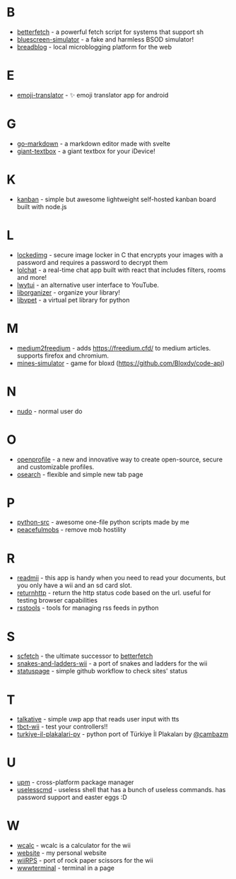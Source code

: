 # B
- <a href="https://github.com/sctech-tr/betterfetch">betterfetch</a> - a powerful fetch script for systems that support sh  
- <a href="https://github.com/sctech-tr/bluescreen-simulator">bluescreen-simulator</a> - a fake and harmless BSOD simulator!
- <a href="https://github.com/sctech-tr/breadblog">breadblog</a> - local microblogging platform for the web
# E
- <a href="https://github.com/sctech-tr/emoji-translator">emoji-translator</a> -  ✨ emoji translator app for android
# G
- <a href="https://github.com/sctech-tr/go-markdown">go-markdown</a> - a markdown editor made with svelte
- <a href="https://github.com/sctech-tr/giant-textbox">giant-textbox</a> - a giant textbox for your iDevice!
# K
- <a href="https://github.com/sctech-tr/kanban">kanban</a> - simple but awesome lightweight self-hosted kanban board built with node.js
# L
- <a href="https://github.com/sctech-tr/lockedimg">lockedimg</a> - secure image locker in C that encrypts your images with a password and requires a password to decrypt them
- <a href="https://github.com/lolch4t">lolchat</a> - a real-time chat app built with react that includes filters, rooms and more!
- <a href="https://github.com/lwytui/lwytui">lwytui</a> - an alternative user interface to YouTube.
- <a href="https://github.com/sctech-tr/liborganizer">liborganizer</a> - organize your library!
- <a href="https://github.com/sctech-tr/libvpet">libvpet</a> - a virtual pet library for python
# M
- <a href="https://github.com/sctech-tr/medium2freedium">medium2freedium</a> - adds https://freedium.cfd/ to medium articles. supports firefox and chromium.
- <a href="https://github.com/sctech-tr/mines-simulator">mines-simulator</a> - game for bloxd (https://github.com/Bloxdy/code-api)
# N
- <a href="https://github.com/sctech-tr/nudo">nudo</a> - normal user do
# O
- <a href="https://github.com/openprofileproject/openprofile">openprofile</a> - a new and innovative way to create open-source, secure and customizable profiles.
- <a href="https://github.com/sctech-tr/osearch">osearch</a> - flexible and simple new tab page
# P
- <a href="https://github.com/sctech-tr/python-src">python-src</a> -  awesome one-file python scripts made by me
- <a href="https://github.com/sctech-tr/peacefulmobs">peacefulmobs</a> - remove mob hostility
# R
- <a href="https://github.com/sctech-tr/readmii">readmii</a> - this app is handy when you need to read your documents, but you only have a wii and an sd card slot.
- <a href="https://github.com/sctech-tr/returnhttp">returnhttp</a> - return the http status code based on the url. useful for testing browser capabilities
- <a href="https://github.com/sctech-tr/rsstools">rsstools</a> - tools for managing rss feeds in python
# S
- <a href="https://github.com/sctech-tr/scfetch">scfetch</a> - the ultimate successor to <a href="https://github.com/sctech-tr/betterfetch">betterfetch</a>
- <a href="https://github.com/sctech-tr/snakes-and-ladders-wii">snakes-and-ladders-wii</a> - a port of snakes and ladders for the wii
- <a href="https://github.com/sctech-tr/statuspage">statuspage</a> - simple github workflow to check sites' status
# T
- <a href="https://github.com/sctech-tr/talkative">talkative</a> - simple uwp app that reads user input with tts
- <a href="https://github.com/sctech-tr/tbct-wii">tbct-wii</a> - test your controllers!!
- <a href="https://github.com/sctech-tr/turkiye-il-plakalari-py">turkiye-il-plakalari-py</a> - python port of Türkiye İl Plakaları by <a href="https://github.com/cambazm">@cambazm</a>
# U
- <a href="https://github.com/sctech-tr/upm">upm</a> - cross-platform package manager
- <a href="https://github.com/sctech-tr/uselesscmd">uselesscmd</a> - useless shell that has a bunch of useless commands. has password support and easter eggs :D
# W
- <a href="https://github.com/sctech-tr/wcalc">wcalc</a> - wcalc is a calculator for the wii
- <a href="https://github.com/sctech-tr/website">website</a> - my personal website
- <a href="https://github.com/sctech-tr/wiiRPS">wiiRPS</a> - port of rock paper scissors for the wii
- <a href="https://github.com/sctech-tr/wwwterminal">wwwterminal</a> - terminal in a page
